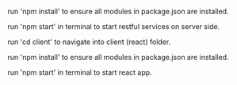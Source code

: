 run 'npm install' to ensure all modules in package.json are installed.

run 'npm start' in terminal to start restful services on server side.

run 'cd client' to navigate into client (react) folder.

run 'npm install' to ensure all modules in package.json are installed.

run 'npm start' in terminal to start react app.

